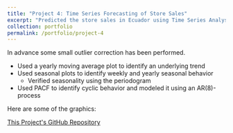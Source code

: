 ```yaml
---
title: "Project 4: Time Series Forecasting of Store Sales"
excerpt: "Predicted the store sales in Ecuador using Time Series Analysis"
collection: portfolio
permalink: /portfolio/project-4
---
```


In advance some small outlier correction has been performed.

* Used a yearly moving average plot to identify an underlying trend
* Used seasonal plots to identify weekly and yearly seasonal behavior
  * Verified seasonality using the periodogram
* Used PACF to identify cyclic behavior and modeled it using an AR(8)-process

Here are some of the graphics:




[This Project's GitHub Repository](https://github.com/lbrilh/Portfolio/tree/main/Time%20Series%20Forecasting)
